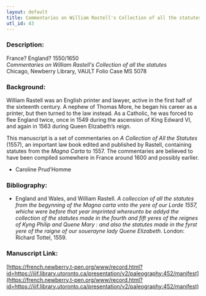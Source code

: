 ```yaml
---
layout: default
title: Commentaries on William Rastell's Collection of all the statutes
utl_id: 43
---
```


### Description:

France? England? 1550/1650<br>
_Commentaries on William Rastell's Collection of all the statutes_<br>
Chicago, Newberry Library, VAULT Folio Case MS 5078

### Background:

William Rastell was an English printer and lawyer, active in the first half of the sixteenth century. A nephew of Thomas More, he began his career as a printer, but then turned to the law instead. As a Catholic, he was forced to flee England twice, once in 1549 during the ascension of King Edward VI, and again in 1563 during Queen Elizabeth’s reign.

This manuscript is a set of commentaries on _A Collection of All the Statutes_ (1557), an important law book edited and published by Rastell, containing statutes from the _Magna Carta_ to 1557. The commentaries are believed to have been compiled somewhere in France around 1600 and possibly earlier.

- Caroline Prud’Homme

### Bibliography:

- England and Wales, and William Rastell. _A colleccion of all the statutes from the begynning of the Magna carta vnto the yere of our Lorde 1557, whiche were before that year imprinted whereunto be addyd the collection of the statutes made in the fourth and fift yeres of the reignes of Kyng Philip and Quene Mary : and also the statutes made in the fyrst yere of the raigne of our souerayne lady Quene Elizabeth_. London: Richard Tottel, 1559.

### Manuscript Link:

[https://french.newberry.t-pen.org/www/record.html?id=https://iiif.library.utoronto.ca/presentation/v2/paleography:452/manifest](https://french.newberry.t-pen.org/www/record.html?id=https://iiif.library.utoronto.ca/presentation/v2/paleography:452/manifest)
